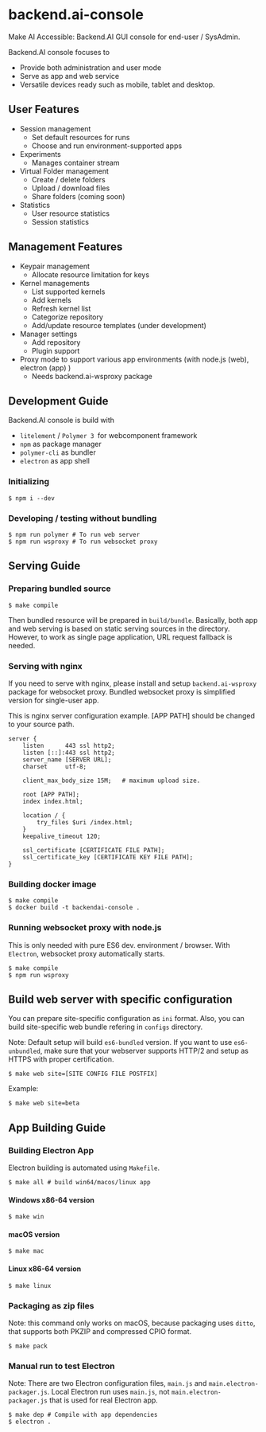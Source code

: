# backend.ai-console

Make AI Accessible: Backend.AI GUI console for end-user / SysAdmin.

Backend.AI console focuses to 

 * Provide both administration and user mode
 * Serve as app and web service
 * Versatile devices ready such as mobile, tablet and desktop.

## User Features
 * Session management
    * Set default resources for runs
    * Choose and run environment-supported apps
 * Experiments
    * Manages container stream
 * Virtual Folder management
    * Create / delete folders
    * Upload  / download files
    * Share folders (coming soon)
 * Statistics
    * User resource statistics
    * Session statistics

## Management Features
 * Keypair management
    * Allocate resource limitation for keys
 * Kernel managements
    * List supported kernels
	 * Add kernels
	 * Refresh kernel list
	 * Categorize repository
	 * Add/update resource templates (under development)
 * Manager settings
    * Add repository
    * Plugin support
 * Proxy mode to support various app environments (with node.js (web), electron (app) )
	 * Needs backend.ai-wsproxy package

## Development Guide

Backend.AI console is build with  
 * `litelement` / `Polymer 3 `for webcomponent framework
 * `npm` as package manager
 * `polymer-cli` as bundler
 * `electron` as app shell

### Initializing

```
$ npm i --dev
```

### Developing / testing without bundling

```
$ npm run polymer # To run web server
$ npm run wsproxy # To run websocket proxy
```

## Serving Guide

### Preparing bundled source

```
$ make compile
```

Then bundled resource will be prepared in `build/bundle`. Basically, both app and web serving is based on static serving sources in the directory. However, to work as single page application, URL request fallback is needed.

### Serving with nginx

If you need to serve with nginx, please install and setup `backend.ai-wsproxy` package for websocket proxy. Bundled websocket proxy is simplified version for single-user app.

This is nginx server configuration example. [APP PATH] should be changed to your source path.

```
server {
    listen      443 ssl http2;
    listen [::]:443 ssl http2;
    server_name [SERVER URL];
    charset     utf-8;

    client_max_body_size 15M;   # maximum upload size.

    root [APP PATH];
    index index.html;

    location / {
        try_files $uri /index.html;
    }
    keepalive_timeout 120;

    ssl_certificate [CERTIFICATE FILE PATH];
    ssl_certificate_key [CERTIFICATE KEY FILE PATH];
}
```

### Building docker image

```
$ make compile
$ docker build -t backendai-console .
```

### Running websocket proxy with node.js

This is only needed with pure ES6 dev. environment / browser. With `Electron`, websocket proxy automatically starts.

```
$ make compile
$ npm run wsproxy
```

## Build web server with specific configuration

You can prepare site-specific configuration as `ini` format. Also, you can build site-specific web bundle refering in `configs` directory.

Note: Default setup will build `es6-bundled` version. If you want to use `es6-unbundled`, make sure that your webserver supports HTTP/2 and setup as HTTPS with proper certification.

```
$ make web site=[SITE CONFIG FILE POSTFIX]
```

Example:

```
$ make web site=beta
```

## App Building Guide
### Building Electron App

Electron building is automated using `Makefile`.

```
$ make all # build win64/macos/linux app
```

#### Windows x86-64 version

```
$ make win
```

#### macOS version

```
$ make mac
```

#### Linux x86-64 version

```
$ make linux
```

### Packaging as zip files
Note: this command only works on macOS, because packaging uses `ditto`, that supports both PKZIP and compressed CPIO format.

```
$ make pack
```

### Manual run to test Electron

Note: There are two Electron configuration files, `main.js` and `main.electron-packager.js`. Local Electron run uses `main.js`, not `main.electron-packager.js` that is used for real Electron app.

```
$ make dep # Compile with app dependencies
$ electron . 
```